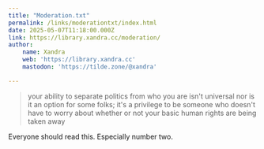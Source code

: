 ```yaml
---
title: "Moderation.txt"
permalink: /links/moderationtxt/index.html
date: 2025-05-07T11:18:00.000Z
link: https://library.xandra.cc/moderation/
author:
    name: Xandra
    web: 'https://library.xandra.cc'
    mastodon: 'https://tilde.zone/@xandra'

---
```


> your ability to separate politics from who you are isn't universal nor is it an option for some folks; it's a privilege to be someone who doesn't have to worry about whether or not your basic human rights are being taken away

Everyone should read this. Especially number two.